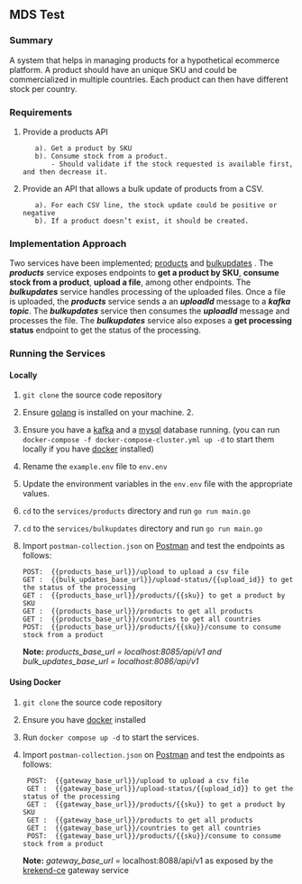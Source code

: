 ## MDS Test
### Summary
A system that helps in managing products for a hypothetical ecommerce  platform. A product should have an unique SKU and could be commercialized in
multiple countries. Each product can then have different stock per country.

### Requirements 
  1. Provide a products API
   
            a). Get a product by SKU
            b). Consume stock from a product. 
                - Should validate if the stock requested is available first, and then decrease it.
  
  2. Provide an API that allows a bulk update of products from a CSV.
        
            a). For each CSV line, the stock update could be positive or negative
            b). If a product doesn’t exist, it should be created.


### Implementation Approach
Two services have been implemented; [products](https://github.com/samuelemwangi/jumia-mds-test/tree/master/services/products) and [bulkupdates](https://github.com/samuelemwangi/jumia-mds-test/tree/master/services/bulkupdates) . The ***products*** service  exposes endpoints to **get a product by SKU**, **consume stock from a product**, **upload a file**, among other endpoints. The ***bulkupdates*** service handles processing of the uploaded files. Once a file is uploaded, the ***products*** service sends a an ***uploadId*** message to a ***kafka topic***. The ***bulkupdates*** service then consumes the ***uploadId*** message and processes the file. The ***bulkupdates*** service also exposes a **get processing status** endpoint to get the status of the processing.



### Running the Services
#### Locally
 
1. `git clone` the source code repository
2. Ensure [golang](https://go.dev/doc/install) is installed on your machine. 2. 
3. Ensure you have a [kafka](https://kafka.apache.org/documentation/#quickstart) and a [mysql](https://www.mysql.com/products/workbench/) database running. (you can run  `docker-compose -f docker-compose-cluster.yml up -d` to start them locally if you have [docker](https://docs.docker.com/engine/install/) installed)
4.  Rename the `example.env` file to `env.env`
5.  Update the environment variables in the `env.env` file with the appropriate values.
6.  `cd` to the `services/products` directory and run `go run main.go`
7.  `cd` to the `services/bulkupdates` directory and run `go run main.go`
8.  Import `postman-collection.json` on [Postman](https://www.postman.com/downloads/) and test the endpoints as follows: 
   
 
        POST:  {{products_base_url}}/upload to upload a csv file
        GET :  {{bulk_updates_base_url}}/upload-status/{{upload_id}} to get the status of the processing
        GET :  {{products_base_url}}/products/{{sku}} to get a product by SKU
        GET :  {{products_base_url}}/products to get all products
        GET :  {{products_base_url}}/countries to get all countries
        POST:  {{products_base_url}}/products/{{sku}}/consume to consume stock from a product

    **Note:** *products_base_url = localhost:8085/api/v1  and bulk_updates_base_url = localhost:8086/api/v1*


#### Using Docker
1. `git clone` the source code repository
2. Ensure you have [docker](https://docs.docker.com/engine/install/) installed
3. Run `docker compose up -d` to start the services.
4. Import `postman-collection.json` on [Postman](https://www.postman.com/downloads/) and test the endpoints as follows: 
        
        POST:  {{gateway_base_url}}/upload to upload a csv file
        GET :  {{gateway_base_url}}/upload-status/{{upload_id}} to get the status of the processing
        GET :  {{gateway_base_url}}/products/{{sku}} to get a product by SKU
        GET :  {{gateway_base_url}}/products to get all products
        GET :  {{gateway_base_url}}/countries to get all countries
        POST:  {{gateway_base_url}}/products/{{sku}}/consume to consume stock from a product

    **Note:** *gateway_base_url* = localhost:8088/api/v1 as exposed by the [krekend-ce](https://www.krakend.io/) gateway service
